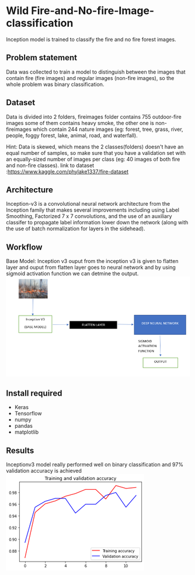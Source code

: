# Wild Fire-and-No-fire-Image-classification
Inception model is trained to classify the fire and no fire forest images.

## Problem statement
Data was collected to train a model to distinguish between the images that contain fire (fire images) and regular images (non-fire images), so the whole problem was binary classification.

## Dataset
Data is divided into 2 folders, fireimages folder contains 755 outdoor-fire images some of them contains heavy smoke, the other one is non-fireimages which contain 244 nature images (eg: forest, tree, grass, river, people, foggy forest, lake, animal, road, and waterfall).

Hint: Data is skewed, which means the 2 classes(folders) doesn't have an equal number of samples, so make sure that you have a validation set with an equally-sized number of images per class (eg: 40 images of both fire and non-fire classes).
link to dataset :https://www.kaggle.com/phylake1337/fire-dataset

## Architecture
Inception-v3 is a convolutional neural network architecture from the Inception family that makes several improvements including using Label Smoothing, Factorized 7 x 7 convolutions, and the use of an auxiliary classifer to propagate label information lower down the network (along with the use of batch normalization for layers in the sidehead).

## Workflow
Base Model: Inception v3
ouput from the inception v3 is given to flatten layer and ouput from flatten layer goes to neural network and by using sigmoid activation function we can detmine the output.
![workflow](https://github.com/nb20593/Fire-and-No-fire-Image-classification/blob/main/fire%20vs%20no%20fire%20workflow.png)
## Install required
* Keras
* Tensorflow
* numpy
* pandas
* matplotlib

## Results
Inceptionv3 model really performed well on binary classification and 97% validation accuracy is achieved
![results](https://github.com/nb20593/Fire-and-No-fire-Image-classification/blob/main/Loss%20vs%20Accuracy.png)
